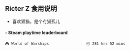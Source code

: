 ## Ricter Z 食用说明
- 喜欢猫猫，是个冇猫孤儿

<!-- steam-box start -->
#### - Steam playtime leaderboard
```text
🎮 World of Warships                 🕘 281 hrs 52 mins
```
<!-- Powered by https://github.com/YouEclipse/steam-box . -->
<!-- steam-box end -->
